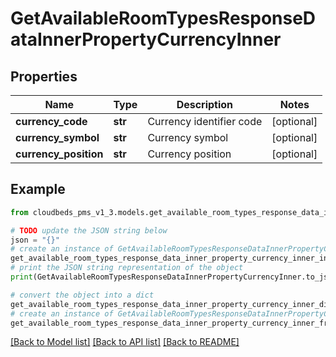 # GetAvailableRoomTypesResponseDataInnerPropertyCurrencyInner


## Properties

Name | Type | Description | Notes
------------ | ------------- | ------------- | -------------
**currency_code** | **str** | Currency identifier code | [optional] 
**currency_symbol** | **str** | Currency symbol | [optional] 
**currency_position** | **str** | Currency position | [optional] 

## Example

```python
from cloudbeds_pms_v1_3.models.get_available_room_types_response_data_inner_property_currency_inner import GetAvailableRoomTypesResponseDataInnerPropertyCurrencyInner

# TODO update the JSON string below
json = "{}"
# create an instance of GetAvailableRoomTypesResponseDataInnerPropertyCurrencyInner from a JSON string
get_available_room_types_response_data_inner_property_currency_inner_instance = GetAvailableRoomTypesResponseDataInnerPropertyCurrencyInner.from_json(json)
# print the JSON string representation of the object
print(GetAvailableRoomTypesResponseDataInnerPropertyCurrencyInner.to_json())

# convert the object into a dict
get_available_room_types_response_data_inner_property_currency_inner_dict = get_available_room_types_response_data_inner_property_currency_inner_instance.to_dict()
# create an instance of GetAvailableRoomTypesResponseDataInnerPropertyCurrencyInner from a dict
get_available_room_types_response_data_inner_property_currency_inner_from_dict = GetAvailableRoomTypesResponseDataInnerPropertyCurrencyInner.from_dict(get_available_room_types_response_data_inner_property_currency_inner_dict)
```
[[Back to Model list]](../README.md#documentation-for-models) [[Back to API list]](../README.md#documentation-for-api-endpoints) [[Back to README]](../README.md)


